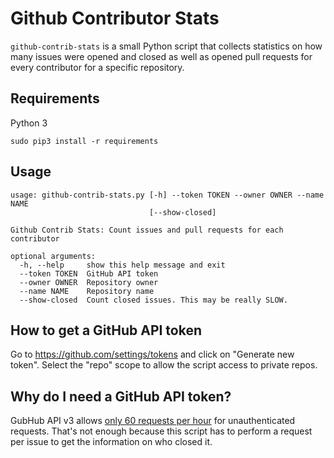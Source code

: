 # Github Contributor Stats

`github-contrib-stats` is a small Python script that collects statistics
on how many issues were opened and closed as well as opened pull requests
for every contributor for a specific repository.

## Requirements
Python 3

```
sudo pip3 install -r requirements
```

## Usage
```
usage: github-contrib-stats.py [-h] --token TOKEN --owner OWNER --name NAME
                               [--show-closed]

Github Contrib Stats: Count issues and pull requests for each contributor

optional arguments:
  -h, --help     show this help message and exit
  --token TOKEN  GitHub API token
  --owner OWNER  Repository owner
  --name NAME    Repository name
  --show-closed  Count closed issues. This may be really SLOW.
```

## How to get a GitHub API token
Go to https://github.com/settings/tokens and click on "Generate new token".
Select the "repo" scope to allow the script access to private repos.

## Why do I need a GitHub API token?
GubHub API v3 allows
[only 60 requests per hour](https://developer.github.com/v3/#rate-limiting)
for unauthenticated requests.
That's not enough because this script has to perform a request per issue
to get the information on who closed it.
